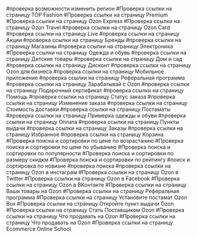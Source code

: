 #проверка возможности изменить регион
#Проверка ссылки на страницу TOP Fashion
#Проверка ссылки на страницу Premium
#Проверка ссылки на страницу Ozon Express
#Проверка ссылки на страницу Ozon Travel
#проверка ссылки на страницу Ozon Card
#проверка ссылки на страницу Live
#проверка ссылки на страницу Акции
#проверка ссылки на страницу Бренды
#проверка ссылки на страницу Магазины
#проверка ссылки на страницу Электроника
#Проверка ссылки на страницу Одежда и обувь
#проверка ссылки на страницу Детские товары
#проверка ссылки на страницу Дом и сад
#проверка ссылки на страницу Дисконт
#проверка ссылки на страницу Ozon для бизнеса
#проверка ссылки на страницу Мобильное приложение
#проверка ссылки на страницу Реферальная программа
#проверка ссылки на страницу Зарабатывай с Ozon
#проверка ссылки на страницу Подарочный сертификат
#проверка ссылки на страницу Помощь
#проверка ссылки на страницу Статус заказа
#проверка ссылки на страницу Изменение заказа
#проверка ссылки на страницу Стоимость доставки
#проверка ссылки на страницу Постаматы
#проверка ссылки на страницу Примерка одежды и обуви
#проверка ссылки на страницу Оплата
#проверка ссылки на страницу Пункты выдачи
#проверка ссылки на страницу Заказы
#проверка ссылки на страницу Избранное
#проверка ссылки на страницу Корзина
#Проверка поиска и сортировки по цене по возрастанию
#Проверка поиска и сортировки по цене по убыванию
#Проверка поиска и сортировки по популярности
#Проверка поиска и сортировки по размеру скидкм
#Проверка поиска и сортировки по рейтингу
#поиск и сортировка по новизне
#проверка поиска
#проверка ссылки на страницу Ozon в инстаграм
#Проверка ссылки на страницу Ozon в Twitter
#Проверка ссылки на страницу Ozon в Facebook
#Проверка ссылки на страницу Ozon в ВКонтакте
#Проверка ссылки на страницу Ваши товары на Ozon
#Проверка ссылки на страницу Реферальная программа
#Проверка ссылки на страницу Установите постамат Ozon Box
#Проверка ссылки на страницу Откройте пункт выдачи Ozon
#Проверка ссылки на страницу Стать Поставщиком Ozon
#Проверка ссылки на страницу Что продавать на Ozon
#Проверка ссылки на страницу Что продавать на Ozon
#Проверка ссылки на страницу Ecommerce Online School
